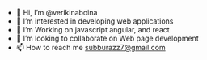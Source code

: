 - 👋 Hi, I’m @verikinaboina
- 👀 I’m interested in developing web applications
- 🌱 I’m Working on javascript angular, and react
- 💞️ I’m looking to collaborate on Web page development
- 📫 How to reach me subburazz7@gmail.com

<!---
verikinaboina/verikinaboina is a ✨ special ✨ repository because its `README.md` (this file) appears on your GitHub profile.
You can click the Preview link to take a look at your changes.
--->
